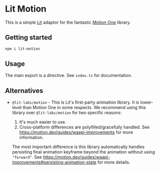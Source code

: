 # Lit Motion

This is a simple [Lit](https://github.com/lit/lit) adaptor for the fantastic
[Motion One](https://motion.dev) library.

## Getting started

```sh
npm i lit-motion
```

## Usage

The main export is a directive. See `index.ts` for documentation.

## Alternatives

- `@lit-labs/motion` - This is Lit's first-party animation library. It is
  lower-level than Motion One in some respects. We recommend using this library
  over `@lit-labs/motion` for two specific reasons:

  1.  It's much easier to use.
  2.  Cross-platform differences are polyfilled/gracefully handled. See
      https://motion.dev/guides/waapi-improvements for more information.

  The most important difference is this library automatically handles persisting
  final animation keyframe beyond the animation without using `"forward"`. See
  https://motion.dev/guides/waapi-improvements#persisting-animation-state for
  more details.
